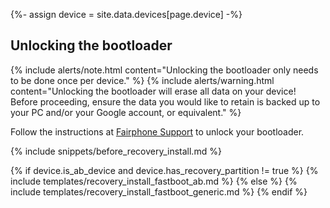 {%- assign device = site.data.devices[page.device] -%}

## Unlocking the bootloader

{% include alerts/note.html content="Unlocking the bootloader only needs to be done once per device." %}
{% include alerts/warning.html content="Unlocking the bootloader will erase all data on your device!
Before proceeding, ensure the data you would like to retain is backed up to your PC and/or your Google account, or equivalent." %}

Follow the instructions at [Fairphone Support](https://support.fairphone.com/hc/en-us/articles/10492476238865) to unlock your bootloader.

{% include snippets/before_recovery_install.md %}

{% if device.is_ab_device and device.has_recovery_partition != true %}
    {% include templates/recovery_install_fastboot_ab.md %}
{% else %}
    {% include templates/recovery_install_fastboot_generic.md %}
{% endif %}
